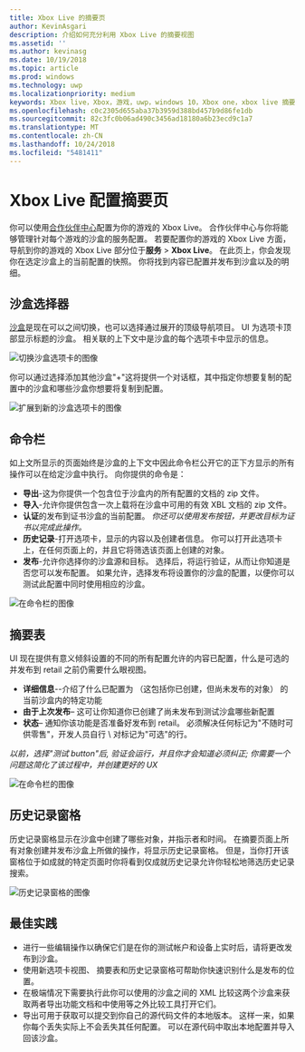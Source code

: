 ```yaml
---
title: Xbox Live 的摘要页
author: KevinAsgari
description: 介绍如何充分利用 Xbox Live 的摘要视图
ms.assetid: ''
ms.author: kevinasg
ms.date: 10/19/2018
ms.topic: article
ms.prod: windows
ms.technology: uwp
ms.localizationpriority: medium
keywords: Xbox live，Xbox，游戏，uwp，windows 10，Xbox one，xbox live 摘要，摘要，发布，xbox live 历史记录、 命令栏、 历史记录选项卡、 摘要表
ms.openlocfilehash: c0c2305d655aba37b3959d388bd457b9d86fe1db
ms.sourcegitcommit: 82c3fc0b06ad490c3456ad18180a6b23ecd9c1a7
ms.translationtype: MT
ms.contentlocale: zh-CN
ms.lasthandoff: 10/24/2018
ms.locfileid: "5481411"
---
```

# <a name="the-xbox-live-configuration-summary-page"></a>Xbox Live 配置摘要页

你可以使用[合作伙伴中心](https://developer.microsoft.com/dashboard)配置为你的游戏的 Xbox Live。 合作伙伴中心与你将能够管理针对每个游戏的沙盒的服务配置。
若要配置你的游戏的 Xbox Live 方面，导航到你的游戏的 Xbox Live 部分位于**服务** > **Xbox Live**。 在此页上，你会发现你在选定沙盒上的当前配置的快照。 你将找到内容已配置并发布到沙盒以及的明细。

## <a name="sandbox-selector"></a>沙盒选择器

 [沙盒](../../xbox-live-sandboxes.md)是现在可以之间切换，也可以选择通过展开的顶级导航项目。 UI 为选项卡顶部显示标题的沙盒。 相关联的上下文中是沙盒的每个选项卡中显示的信息。  

![切换沙盒选项卡的图像](../../images/summary/sandbox-tabs1.gif)

 你可以通过选择添加其他沙盒"+"这将提供一个对话框，其中指定你想要复制的配置中的沙盒和哪些沙盒你想要将复制到配置。  

 ![扩展到新的沙盒选项卡的图像](../../images/summary/sandbox-tabs2.gif)

## <a name="command-bar"></a>命令栏

如上文所显示的页面始终是沙盒的上下文中因此命令栏公开它的正下方显示的所有操作可以在给定沙盒中执行。 向你提供的命令是：  

* **导出**-这为你提供一个包含位于沙盒内的所有配置的文档的 zip 文件。
* **导入**-允许你提供包含一次上载将在沙盒中可用的有效 XBL 文档的 zip 文件。
* **认证**的发布到证书沙盒的当前配置。  *你还可以使用发布按钮，并更改目标为证书以完成此操作。*
* **历史记录**-打开选项卡，显示的内容以及创建者信息。 你可以打开此选项卡上，在任何页面上的，并且它将筛选该页面上创建的对象。
* **发布**-允许你选择你的沙盒源和目标。 选择后，将运行验证，从而让你知道是否您可以发布配置。 如果允许，选择发布将设置你的沙盒的配置，以便你可以测试此配置中同时使用相应的沙盒。  
  
  
![在命令栏的图像](../../images/summary/command-bar.png)  

## <a name="summary-table"></a>摘要表

UI 现在提供有意义倾斜设置的不同的所有配置允许的内容已配置，什么是可选的并发布到 retail 之前仍需要什么眼视图。  

* **详细信息**--介绍了什么已配置为 （这包括你已创建，但尚未发布的对象） 的当前沙盒内的特定功能
* **由于上次发布**– 这可让你知道你已创建了尚未发布到测试沙盒哪些新配置
* **状态**– 通知你该功能是否准备好发布到 retail。 必须解决任何标记为"不随时可供零售"，开发人员自行 \ 对标记为"可选"的行。

*以前，选择"测试 button"后, 验证会运行，并且你才会知道必须纠正; 你需要一个问题这简化了该过程中，并创建更好的 UX*  
  
![在命令栏的图像](../../images/summary/summary-table.png)  

## <a name="history-pane"></a>历史记录窗格

历史记录窗格显示在沙盒中创建了哪些对象，并指示者和时间。 在摘要页面上所有对象创建并发布沙盒上所做的操作，将显示历史记录窗格。 但是，当你打开该窗格位于如成就的特定页面时你将看到仅成就历史记录允许你轻松地筛选历史记录搜索。  

![历史记录窗格的图像](../../images/summary/history.png)  

## <a name="best-practices"></a>最佳实践

* 进行一些编辑操作以确保它们是在你的测试帐户和设备上实时后，请将更改发布到沙盒。
* 使用新选项卡视图、 摘要表和历史记录窗格可帮助你快速识别什么是发布的位置。
* 在极端情况下需要执行此你可以使用的沙盒之间的 XML 比较这两个沙盒来获取两者导出功能文档和中使用等之外比较工具打开它们。
* 导出可用于获取可以提交到你自己的源代码文件的本地版本。 这样一来，如果你每个丢失实际上不会丢失其任何配置。 可以在源代码中取出本地配置并导入回该沙盒。